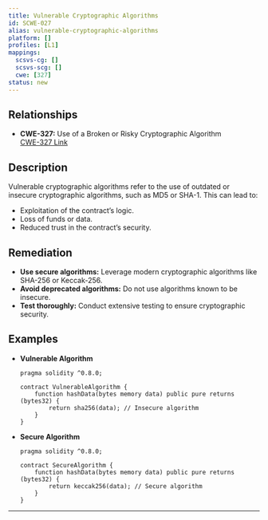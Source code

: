 ```yaml
---
title: Vulnerable Cryptographic Algorithms
id: SCWE-027
alias: vulnerable-cryptographic-algorithms
platform: []
profiles: [L1]
mappings:
  scsvs-cg: []
  scsvs-scg: []
  cwe: [327]
status: new
---
```


## Relationships
- **CWE-327:** Use of a Broken or Risky Cryptographic Algorithm  
  [CWE-327 Link](https://cwe.mitre.org/data/definitions/327.html)

## Description
Vulnerable cryptographic algorithms refer to the use of outdated or insecure cryptographic algorithms, such as MD5 or SHA-1. This can lead to:
- Exploitation of the contract’s logic.
- Loss of funds or data.
- Reduced trust in the contract’s security.

## Remediation
- **Use secure algorithms:** Leverage modern cryptographic algorithms like SHA-256 or Keccak-256.
- **Avoid deprecated algorithms:** Do not use algorithms known to be insecure.
- **Test thoroughly:** Conduct extensive testing to ensure cryptographic security.

## Examples
- **Vulnerable Algorithm**
    ```solidity
    pragma solidity ^0.8.0;

    contract VulnerableAlgorithm {
        function hashData(bytes memory data) public pure returns (bytes32) {
            return sha256(data); // Insecure algorithm
        }
    }
    ```

- **Secure Algorithm**
    ```solidity
    pragma solidity ^0.8.0;

    contract SecureAlgorithm {
        function hashData(bytes memory data) public pure returns (bytes32) {
            return keccak256(data); // Secure algorithm
        }
    }
    ```

---
